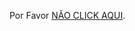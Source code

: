 
<p>Por Favor <a href="https://rafael013m.github.io/petshop/" target="_blank">NÃO CLICK AQUI</a>.</p> 
